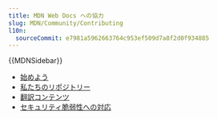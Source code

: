 ```yaml
---
title: MDN Web Docs への協力
slug: MDN/Community/Contributing
l10n:
  sourceCommit: e7981a5962663764c953ef509d7a8f2d0f934885
---
```


{{MDNSidebar}}

- [始めよう](/ja/docs/MDN/Community/Contributing/Getting_started)
- [私たちのリポジトリー](/ja/docs/MDN/Community/Contributing/Our_repositories)
- [翻訳コンテンツ](/ja/docs/MDN/Community/Contributing/Translated_content)
- [セキュリティ脆弱性への対応](/ja/docs/MDN/Community/Contributing/Security_vulnerability_response)
